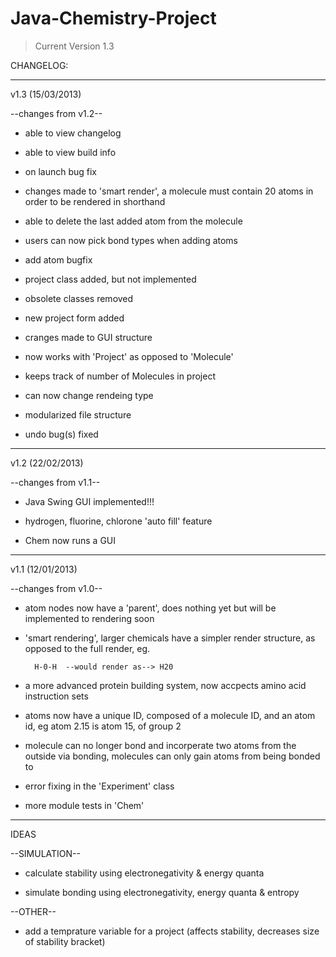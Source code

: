 Java-Chemistry-Project
======================

> Current Version 1.3

CHANGELOG:

---------------------------------------------------

v1.3 (15/03/2013)

--changes from v1.2--

- able to view changelog

- able to view build info

- on launch bug fix

- changes made to 'smart render', a
molecule must contain 20 atoms in order to be rendered in shorthand

- able to delete the last added atom from the molecule

- users can now pick bond types when adding atoms

- add atom bugfix

- project class added, but not implemented

- obsolete classes removed

- new project form added

- cranges made to GUI structure

- now works with 'Project' as opposed to 'Molecule'

- keeps track of number of Molecules in project

- can now change rendeing type

- modularized file structure

- undo bug(s) fixed

---------------------------------------------------
v1.2 (22/02/2013)

--changes from v1.1--

- Java Swing GUI implemented!!!

- hydrogen, fluorine, chlorone 'auto fill' feature

- Chem now runs a GUI

---------------------------------------------------
v1.1 (12/01/2013)

--changes from v1.0--

- atom nodes now have a 'parent', does nothing yet but will be
implemented to rendering soon

- 'smart rendering', larger chemicals have a simpler
render structure, as opposed to the full render, eg.


        H-0-H  --would render as--> H20

- a more advanced protein building system, now accpects
amino acid instruction sets

- atoms now have a unique ID, composed of a molecule ID, and
an atom id, eg atom 2.15 is atom 15, of group 2

- molecule can no longer bond and incorperate two atoms
from the outside via bonding, molecules can only
gain atoms from being bonded to

- error fixing in the 'Experiment' class

- more module tests in 'Chem'

------------------------------------------------------

IDEAS

--SIMULATION--

- calculate stability using electronegativity & energy quanta

- simulate bonding using electronegativity, energy quanta & entropy

--OTHER--

- add a temprature variable for a project (affects stability, decreases size of stability bracket)




